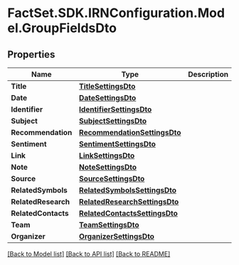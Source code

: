# FactSet.SDK.IRNConfiguration.Model.GroupFieldsDto

## Properties

Name | Type | Description | Notes
------------ | ------------- | ------------- | -------------
**Title** | [**TitleSettingsDto**](TitleSettingsDto.md) |  | [optional] 
**Date** | [**DateSettingsDto**](DateSettingsDto.md) |  | [optional] 
**Identifier** | [**IdentifierSettingsDto**](IdentifierSettingsDto.md) |  | [optional] 
**Subject** | [**SubjectSettingsDto**](SubjectSettingsDto.md) |  | [optional] 
**Recommendation** | [**RecommendationSettingsDto**](RecommendationSettingsDto.md) |  | [optional] 
**Sentiment** | [**SentimentSettingsDto**](SentimentSettingsDto.md) |  | [optional] 
**Link** | [**LinkSettingsDto**](LinkSettingsDto.md) |  | [optional] 
**Note** | [**NoteSettingsDto**](NoteSettingsDto.md) |  | [optional] 
**Source** | [**SourceSettingsDto**](SourceSettingsDto.md) |  | [optional] 
**RelatedSymbols** | [**RelatedSymbolsSettingsDto**](RelatedSymbolsSettingsDto.md) |  | [optional] 
**RelatedResearch** | [**RelatedResearchSettingsDto**](RelatedResearchSettingsDto.md) |  | [optional] 
**RelatedContacts** | [**RelatedContactsSettingsDto**](RelatedContactsSettingsDto.md) |  | [optional] 
**Team** | [**TeamSettingsDto**](TeamSettingsDto.md) |  | [optional] 
**Organizer** | [**OrganizerSettingsDto**](OrganizerSettingsDto.md) |  | [optional] 

[[Back to Model list]](../README.md#documentation-for-models) [[Back to API list]](../README.md#documentation-for-api-endpoints) [[Back to README]](../README.md)


